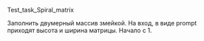 Test_task_Spiral_matrix

Заполнить двумерный массив змейкой. На вход, в виде prompt приходят высота и ширина матрицы. Начало с 1.
